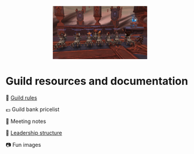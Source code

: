 <head>
<link rel="stylesheet" type="text/css" href="css/main.css">
</head>

<div align="center"> <img src="images/groupmount.png" alt="drawing" width="50%"/>  </div>

# Guild resources and documentation  

:page_with_curl: [Guild rules](/rules) 

:pound: Guild bank pricelist 

:closed_book: Meeting notes 

:crown: [Leadership structure](/leadership)

:camera: Fun images 
